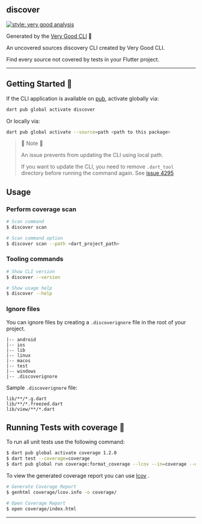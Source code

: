 ## discover

[![style: very good analysis][very_good_analysis_badge]][very_good_analysis_link]

Generated by the [Very Good CLI][very_good_cli_link] 🤖

An uncovered sources discovery CLI created by Very Good CLI.

Find every source not covered by tests in your Flutter project.

---

## Getting Started 🚀

If the CLI application is available on [pub](https://pub.dev), activate globally via:

```sh
dart pub global activate discover
```

Or locally via:

```sh
dart pub global activate --source=path <path to this package>
```

> 🚨 Note 🚨
> 
> An issue prevents from updating the CLI using local path.
> 
> If you want to update the CLI, you need to remove `.dart_tool` directory before running the command again.
> See [issue 4295](https://github.com/dart-lang/pub/issues/4295)

## Usage

### Perform coverage scan

```sh
# Scan command
$ discover scan

# Scan command option
$ discover scan --path <dart_project_path>
```

### Tooling commands

```sh
# Show CLI version
$ discover --version

# Show usage help
$ discover --help
```

### Ignore files

You can ignore files by creating a `.discoverignore` file in the root of your project.

```
|-- android
|-- ios
|-- lib
|-- linux
|-- macos
|-- test
|-- windows
|-- .discoverignore
```

Sample `.discoverignore` file:

```
lib/**/*.g.dart
lib/**/*.freezed.dart
lib/view/**/*.dart
```

## Running Tests with coverage 🧪

To run all unit tests use the following command:

```sh
$ dart pub global activate coverage 1.2.0
$ dart test --coverage=coverage
$ dart pub global run coverage:format_coverage --lcov --in=coverage --out=coverage/lcov.info
```

To view the generated coverage report you can use [lcov](https://github.com/linux-test-project/lcov)
.

```sh
# Generate Coverage Report
$ genhtml coverage/lcov.info -o coverage/

# Open Coverage Report
$ open coverage/index.html
```

---

[very_good_analysis_badge]: https://img.shields.io/badge/style-very_good_analysis-B22C89.svg
[very_good_analysis_link]: https://pub.dev/packages/very_good_analysis
[very_good_cli_link]: https://github.com/VeryGoodOpenSource/very_good_cli